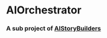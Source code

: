 # AIOrchestrator
### A sub project of [AIStoryBuilders](https://github.com/ADefWebserver/AIStoryBuilders)
